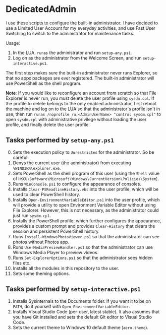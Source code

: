 # DedicatedAdmin

I use these scripts to configure the built-in administrator. I have decided to use a Limited User Account for my everyday activities, and use Fast User Switching to switch to the administrator for maintenance tasks.

Usage:

1. In the LUA, `runas` the administrator and run `setup-any.ps1`.
2. Log on as the administrator from the Welcome Screen, and run `setup-interactive.ps1`.

The first step makes sure the built-in administrator never runs Explorer, so that no appx packages are ever registered. The built-in administrator will use PowerShell as the shell program.

**Note**: If you would like to reconfigure an account from scratch so that File Explorer is never run, you must delete the user profile using `sysdm.cpl`. If the profile to delete belongs to the only enabled administrator, first reboot the machine and log on to the LUA so that the administrator's profile isn't in use, then run `runas /noprofile /u:<AdminUserName> "control sysdm.cpl"` to open `sysdm.cpl` with administrative privilege without loading the user profile, and finally delete the user profile.

## Tasks performed by `setup-any.ps1`

0. Sets the execution policy to `Unrestricted` for the administrator. So be careful!
1. Denys the current user (the administrator) from executing `%WINDIR%\explorer.exe`.
2. Sets PowerShell as the shell program of this user (using the `Shell` value of `HKCU\Software\Microsoft\Windows\CurrentVersion\Policies\System`).
3. Runs `WinConsole.ps1` to configure the appearance of consoles.
4. Installs `Clear-PSReadlineHistory.vbs` into the user profile, which will be used to clear PowerShell history.
5. Installs `Open-EnvironmentVariableEditor.ps1` into the user profile, which will provide a utility to open Environment Variable Editor without using File Explorer. However, this is not necessary, as the administrator could just run `sysdm.cpl`.
6. Installs the PowerShell profile, which further configures the appearance, provides a custom prompt and provides `Clear-History` that clears the session and persistent PowerShell history.
7. Runs `Install-WindowsPhotoViewer.ps1` so that the administrator can see photos without Photos app.
8. Runs `Use-MediaPreviewHandler.ps1` so that the administrator can use Windows Media Player to preview videos.
9. Runs `Set-ExplorerOptions.ps1` so that the administrator sees hidden files etc.
10. Installs all the modules in this repository to the user.
11. Sets some theming options.

## Tasks performed by `setup-interactive.ps1`

1. Installs Sysinternals to the Documents folder. If you want it to be on `PATH`, do it yourself with `Open-EnvironmentVariableEditor`.
2. Installs Visual Studio Code (per-user, latest stable). It also assumes that you have Git installed and sets the default Git editor to Visual Studio Code.
3. Sets the current theme to Windows 10 default theme (`aero.theme`).
